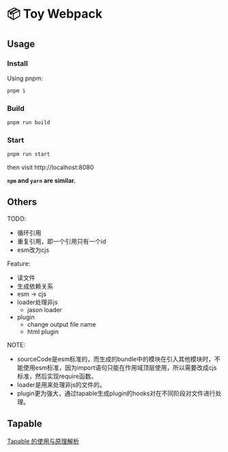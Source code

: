 # 📦 Toy Webpack

## Usage

### Install
Using pnpm:
```sh
pnpm i
```

### Build
```sh
pnpm run build
```

### Start
```sh
pnpm run start
```
then visit http://localhost:8080

**`npm` and `yarn` are similar.**

## Others

TODO:
- 循环引用
- 重复引用，即一个引用只有一个id
- esm改为cjs

Feature:
- 读文件
- 生成依赖关系
- esm -> cjs
- loader处理非js
    - jason loader
- plugin
    - change output file name
    - html plugin

NOTE:
- sourceCode是esm标准的，而生成的bundle中的模块在引入其他模块时，不能使用esm标准，因为import语句只能在作用域顶层使用，所以需要改成cjs标准，然后实现require函数。
- loader是用来处理非js的文件的。
- plugin更为强大，通过tapable生成plugin的hooks对在不同阶段对文件进行处理。

## Tapable
[Tapable 的使用与原理解析](https://zhuanlan.zhihu.com/p/100974318)
